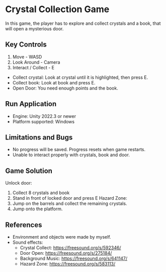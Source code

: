 # Crystal Collection Game
In this game, the player has to explore and collect crystals and a book, that will open a mysterious door.

## Key Controls
1. Move - WASD
2. Look Around - Camera
3. Interact / Collect - E

- Collect crystal: Look at crystal until it is highlighted, then press E.
- Collect book: Look at book and press E.
- Open Door: You need enough points and the book.

## Run Application
- Engine: Unity 2022.3 or newer
- Platform supported: Windows
 
## Limitations and Bugs
- No progress will be saved. Progress resets when game restarts.
- Unable to interact properly with crystals, book and door.

## Game Solution
Unlock door:
1. Collect 8 crystals and book
2. Stand in front of locked door and press E
Hazard Zone:
1. Jump on the barrels and collect the remaining crystals.
2. Jump onto the platform.
 
## References
- Environment and objects were made by myself.
- Sound effects:
    - Crystal Collect: https://freesound.org/s/592346/
    - Door Open: https://freesound.org/s/275184/
    - Background Music: https://freesound.org/s/641147/
    - Hazard Zone: https://freesound.org/s/583113/
